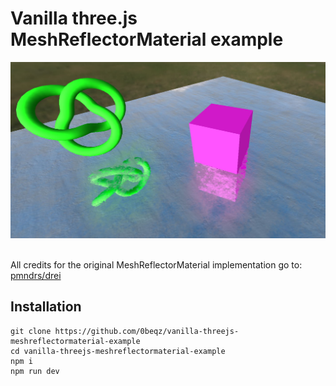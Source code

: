 # Vanilla three.js MeshReflectorMaterial example

<img src="static/screenshot.jpg">
<br>
<br>

All credits for the original MeshReflectorMaterial implementation go to:
[pmndrs/drei](https://github.com/pmndrs/drei)

## Installation
```
git clone https://github.com/0beqz/vanilla-threejs-meshreflectormaterial-example
cd vanilla-threejs-meshreflectormaterial-example
npm i
npm run dev
```